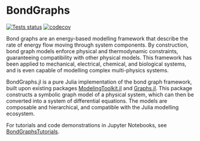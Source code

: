 # BondGraphs

[![Tests status](https://ci.appveyor.com/api/projects/status/github/jedforrest/bondgraphs?svg=true)](https://ci.appveyor.com/project/jedforrest/bondgraphs)
[![codecov](https://codecov.io/gh/jedforrest/BondGraphs/branch/master/graph/badge.svg)](https://codecov.io/gh/jedforrest/BondGraphs)

Bond graphs are an energy-based modelling framework that describe the rate of energy flow moving through system components. By construction, bond graph models enforce physical and thermodynamic constraints, guaranteeing compatibility with other physical models. This framework has been applied to mechanical, electrical, chemical, and biological systems, and is even capable of modelling complex multi-physics systems.

BondGraphs.jl is a pure Julia implementation of the bond graph framework, built upon existing packages [ModelingToolkit.jl](https://github.com/SciML/ModelingToolkit.jl) and [Graphs.jl](https://github.com/JuliaGraphs/Graphs.jl). This package constructs a symbolic graph model of a physical system, which can then be converted into a system of differential equations. The models are composable and hierarchical, and compatible with the Julia modelling ecosystem.

For tutorials and code demonstrations in Jupyter Notebooks, see [BondGraphsTutorials](https://github.com/jedforrest/BondGraphsTutorials).
